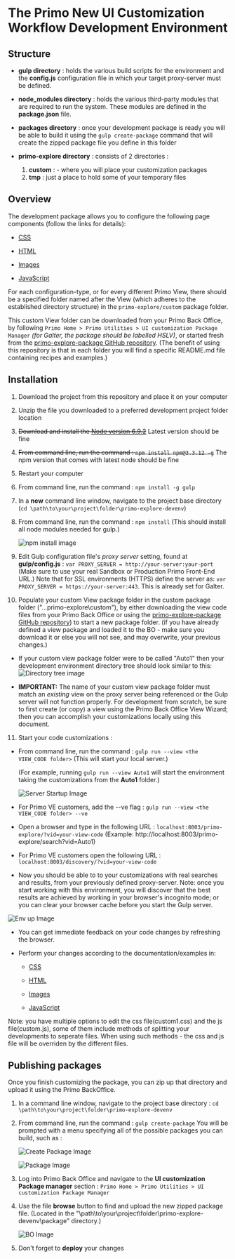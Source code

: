 


# The Primo New UI Customization Workflow Development Environment


## Structure

- <b>gulp directory</b> : holds the various build scripts for the environment and the  <b>config.js</b> configuration file in which your target proxy-server must be defined.

- <b>node_modules directory</b> : holds the various third-party modules that are required to run the system. These modules are defined in the <b>package.json</b> file.

- <b>packages directory</b> : once your development package is ready you will be able to build it using the `gulp create-package` command that will create the zipped package file you define in this folder

- <b>primo-explore directory</b> : consists of 2 directories :
   1. <b>custom</b> : - where you will place your customization packages
   2. <b>tmp</b> : just a place to hold some of your temporary files

## Overview

The development package allows you to configure the following page components (follow the links for details):

- [CSS](https://github.com/ExLibrisGroup/primo-explore-package/tree/master/VIEW_CODE/css "css documentation")

- [HTML](https://github.com/ExLibrisGroup/primo-explore-package/tree/master/VIEW_CODE/html "html documentation")

- [Images](https://github.com/ExLibrisGroup/primo-explore-package/tree/master/VIEW_CODE/img "images documentation")

- [JavaScript](https://github.com/ExLibrisGroup/primo-explore-package/tree/master/VIEW_CODE/js "javascript documentation")

For each configuration-type, or for every different Primo View, there should be a specified folder named after the View (which adheres to the established directory structure) in the `primo-explore/custom` package folder.

This custom View folder can be downloaded from your Primo Back Office, by following `Primo Home > Primo Utilities > UI customization Package Manager` <em>(for Galter, the package should be labelled HSLV)</em>, or started fresh from the [primo-explore-package GitHub repository](https://github.com/ExLibrisGroup/primo-explore-package "primo-explore-package repository"). (The benefit of using this repository is that in each folder you will find a specific README.md file containing recipes and examples.)


## Installation

1.  Download the project from this repository and place it on your computer

2.  Unzip the file you downloaded to a preferred development project folder location

3.  ~~Download and install the [Node version 6.9.2](https://nodejs.org/download/release/v6.9.2/)~~ Latest version should be fine

4.  ~~From command line, run the command : `npm install npm@3.3.12 -g`~~ The npm version that comes with latest node should be fine

5.  Restart your computer

6.  From command line, run the command : `npm install -g gulp`

7.  In a <b>new</b> command line window, navigate to the project base directory (`cd \path\to\your\project\folder\primo-explore-devenv`)

8.  From command line, run the command : `npm install` (This should install all node modules needed for gulp.)

    ![npm install image](./help_files/npmInstall.png "Running npm install")

9.  Edit Gulp configuration file's <i>proxy server</i> setting, found at <b>gulp/config.js</b> : `var PROXY_SERVER = http://your-server:your-port` (Make sure to use your real Sandbox or Production Primo Front-End URL.) Note that for SSL environments (HTTPS) define the server as: `var PROXY_SERVER = https://your-server:443`. This is already set for Galter.

10. Populate your custom View package folder in the custom package folder ("...primo-explore\custom"), by either downloading the view code files from your Primo Back Office or using the [primo-explore-package GitHub repository](https://github.com/ExLibrisGroup/primo-explore-package "primo-explore-package repository")) to start a new package folder. (if you have already defined a view package and loaded it to the BO - make sure you download it or else you will not see, and may overwrite, your previous changes.)

   - If your custom view package folder were to be called "Auto1" then your development environment directory tree should look similar to this: 
   ![Directory tree image](./help_files/direcoryTree.png "Directory tree")
   
   - <b>IMPORTANT:</b> The name of your custom view package folder must match an <i>existing</i> view on the proxy server being referenced or the Gulp server will not function properly. For development from scratch, be sure to first create (or copy) a view using the Primo Back Office View Wizard; then you can accomplish your customizations locally using this document.
    
11. Start your code customizations : 

   - From command line, run the command : `gulp run --view <the VIEW_CODE folder>` (This will start your local server.)
   
     (For example, running `gulp run --view Auto1` will start the environment taking the customizations from the <b>Auto1</b> folder.)
     
     ![Server Startup Image](./help_files/serverStartup.png "Server Startup")
   - For Primo VE customers, add the --ve flag :
      `gulp run --view <the VIEW_CODE folder> --ve`
   - Open a browser and type in the following URL : `localhost:8003/primo-explore/?vid=your-view-code`  (Example: http://localhost:8003/primo-explore/search?vid=Auto1)
   - For Primo VE customers open the following URL : `localhost:8003/discovery/?vid=your-view-code`

   -  Now you should be able to to your customizations with real searches and results, from your previously defined proxy-server. Note: once you start working with this environment, you will discover that the best results are achieved by working in your browser's incognito mode; or you can clear your browser cache before you start the Gulp server.
   
   ![Env up Image](./help_files/searchResults.png "Env up")

   -  You can get immediate feedback on your code changes by refreshing the browser.

   -  Perform your changes according to the documentation/examples in:

      - [CSS](https://github.com/ExLibrisGroup/primo-explore-package/tree/master/VIEW_CODE/css "css documentation")

      - [HTML](https://github.com/ExLibrisGroup/primo-explore-package/tree/master/VIEW_CODE/html "html documentation")

      - [Images](https://github.com/ExLibrisGroup/primo-explore-package/tree/master/VIEW_CODE/img "images documentation")

      - [JavaScript](https://github.com/ExLibrisGroup/primo-explore-package/tree/master/VIEW_CODE/js "javascript documentation")


Note: you have multiple options to edit the css file(custom1.css) and the js file(custom.js), some of them include methods of splitting your developments to seperate files. When using such methods - the css and js file will be overriden by the different files.


## Publishing packages

Once you finish customizing the package, you can zip up that directory and upload it using the Primo BackOffice.

1. In a command line window, navigate to the project base directory : `cd \path\to\your\project\folder\primo-explore-devenv`

2. From command line, run the command : `gulp create-package` You will be prompted with a menu specifying all of the possible packages you can build, such as :

    ![Create Package Image](./help_files/createPackage.png "Create Package up")

    ![Package Image](./help_files/packages.png "Package up")

3. Log into Primo Back Office and navigate to the <b>UI customization Package manager</b> section : `Primo Home > Primo Utilities > UI customization Package Manager`

4. Use the file <b>browse</b> button to find and upload the new zipped package file. (Located in the "\path\to\your\project\folder\primo-explore-devenv\package" directory.)

    ![BO Image](./help_files/bo.png "BO up")

5. Don't forget to <b>deploy</b> your changes
